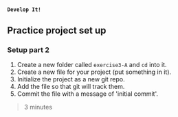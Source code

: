 #### `Develop It!`
##  Practice project set up
### Setup part 2

1. Create a new folder called `exercise3-A` and `cd` into it.
2. Create a new file for your project (put something in it).
3. Initialize the project as a new git repo.
4. Add the file so that git will track them.
5. Commit the file with a message of 'initial commit'.

>3 minutes